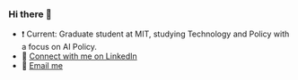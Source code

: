 ### Hi there 👋

* :exclamation: Current: Graduate student at MIT, studying Technology and Policy with a focus on AI Policy.
* :handshake: [Connect with me on LinkedIn](https://www.linkedin.com/in/prajnasoni/)
* :email: [Email me](prajna@mit.edu)


